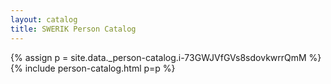```yaml
---
layout: catalog
title: SWERIK Person Catalog
---
```

{% assign p = site.data._person-catalog.i-73GWJVfGVs8sdovkwrrQmM %}
{% include person-catalog.html p=p %}


